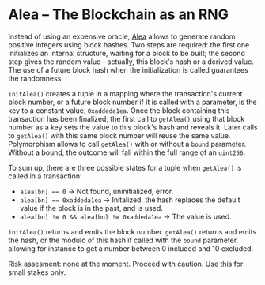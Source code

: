 # Alea – The Blockchain as an RNG

Instead of using an expensive oracle, [Alea](https://en.wiktionary.org/wiki/alea#Latin) allows to generate random positive integers using block hashes. Two steps are required: the first one initializes an internal structure, waiting for a block to be built; the second step gives the random value – actually, this block's hash or a derived value. The use of a future block hash when the initialization is called guarantees the randomness.

`initAlea()` creates a tuple in a mapping where the transaction's current block number, or a future block number if it is called with a parameter, is the key to a constant value, `0xaddeda1ea`. Once the block containing this transaction has been finalized, the first call to `getAlea()` using that block number as a key sets the value to this block's hash and reveals it. Later calls to `getAlea()` with this same block number will reuse the same value. Polymorphism allows to call `getAlea()` with or without a `bound` parameter. Without a bound, the outcome will fall within the full range of an `uint256`.

To sum up, there are three possible states for a tuple when `getAlea()` is called in a transaction:
- `alea[bn] == 0` → Not found, uninitialized, error.
- `alea[bn] == 0xaddeda1ea` → Initalized, the hash replaces the default value if the block is in the past, and is used.
- `alea[bn] != 0 && alea[bn] != 0xaddeda1ea` → The value is used.

`initAlea()` returns and emits the block number. `getAlea()` returns and emits the hash, or the modulo of this hash if called with the `bound` parameter, allowing for instance to get a number between 0 included and 10 excluded.

Risk assesment: none at the moment. Proceed with caution. Use this for small stakes only. 
